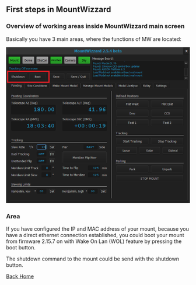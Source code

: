 ## First steps in MountWizzard

### Overview of working areas inside MountWizzard main screen

Basically you have 3 main areas, where the functions of MW are located:

<img src="pics/mainscreen_explain02.png"/>

### Area

If you have configured the IP and MAC address of your mount, because you have a direct ethernet
connection established, you could boot your mount from firmware 2.15.7 on with Wake On Lan (WOL)
feature by pressing the boot button.

The shutdown command to the mount could be send with the shutdown button.


[Back Home](home.md)